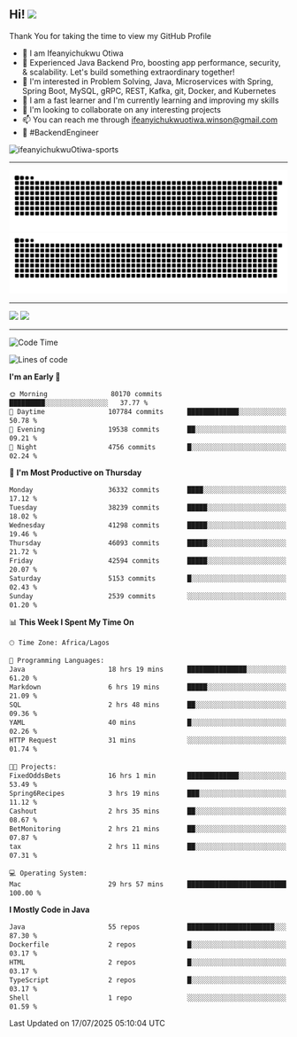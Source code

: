 <!-- BLOG-POST-LIST:START --><!-- BLOG-POST-LIST:END -->

## Hi! <img src="https://media.giphy.com/media/hvRJCLFzcasrR4ia7z/giphy.gif" width="4%"> 

Thank You for taking the time to view my GitHub Profile

- 👋 I am Ifeanyichukwu Otiwa
- 🚀 Experienced Java Backend Pro, boosting app performance, security, & scalability. Let's build something extraordinary together!
- 👀 I'm interested in Problem Solving, Java, Microservices with Spring, Spring Boot, MySQL, gRPC, REST, Kafka, git, Docker, and Kubernetes
- 🌱 I am a fast learner and I'm currently learning and improving my skills
- 💞️ I'm looking to collaborate on any interesting projects
- 📫 You can reach me through ifeanyichukwuotiwa.winson@gmail.com
- 🚀 #BackendEngineer

<p align="left" marginTop="10px"> <img src="https://komarev.com/ghpvc/?username=ifeanyichukwuOtiwa-sports&label=Profile%20views&color=0e75b6&style=for-the-badge" alt="ifeanyichukwuOtiwa-sports" /> </p>

***

<!--🐍📈SNAKEGRAPH / 🌐WEBSITE: https://github.com/Platane/snk -->
![github contribution grid snake animation](https://raw.githubusercontent.com/ifeanyichukwuOtiwa-sports/ifeanyichukwuOtiwa-sports/output/github-contribution-grid-snake-dark.svg#gh-dark-mode-only)![github contribution grid snake animation](https://raw.githubusercontent.com/ifeanyichukwuOtiwa-sports/ifeanyichukwuOtiwa-sports/output/github-contribution-grid-snake.svg#gh-light-mode-only)

***

<p float="left">
  <img float="left" src="https://github-readme-stats.vercel.app/api?username=ifeanyichukwuOtiwa-sports&count_private=true&include_all_commits=true&theme=react&show_icons=true" />
  <img float="right" src="https://github-readme-stats.vercel.app/api/top-langs/?username=ifeanyichukwuOtiwa-sports&layout=compact&show_icons=true&theme=react" /> 
</p>

***



<!--START_SECTION:waka-->
![Code Time](http://img.shields.io/badge/Code%20Time-3%2C967%20hrs%2041%20mins-blue)

![Lines of code](https://img.shields.io/badge/From%20Hello%20World%20I%27ve%20Written-58.1%20million%20lines%20of%20code-blue)

**I'm an Early 🐤** 

```text
🌞 Morning                80170 commits       █████████░░░░░░░░░░░░░░░░   37.77 % 
🌆 Daytime                107784 commits      █████████████░░░░░░░░░░░░   50.78 % 
🌃 Evening                19538 commits       ██░░░░░░░░░░░░░░░░░░░░░░░   09.21 % 
🌙 Night                  4756 commits        █░░░░░░░░░░░░░░░░░░░░░░░░   02.24 % 
```
📅 **I'm Most Productive on Thursday** 

```text
Monday                   36332 commits       ████░░░░░░░░░░░░░░░░░░░░░   17.12 % 
Tuesday                  38239 commits       █████░░░░░░░░░░░░░░░░░░░░   18.02 % 
Wednesday                41298 commits       █████░░░░░░░░░░░░░░░░░░░░   19.46 % 
Thursday                 46093 commits       █████░░░░░░░░░░░░░░░░░░░░   21.72 % 
Friday                   42594 commits       █████░░░░░░░░░░░░░░░░░░░░   20.07 % 
Saturday                 5153 commits        █░░░░░░░░░░░░░░░░░░░░░░░░   02.43 % 
Sunday                   2539 commits        ░░░░░░░░░░░░░░░░░░░░░░░░░   01.20 % 
```


📊 **This Week I Spent My Time On** 

```text
🕑︎ Time Zone: Africa/Lagos

💬 Programming Languages: 
Java                     18 hrs 19 mins      ███████████████░░░░░░░░░░   61.20 % 
Markdown                 6 hrs 19 mins       █████░░░░░░░░░░░░░░░░░░░░   21.09 % 
SQL                      2 hrs 48 mins       ██░░░░░░░░░░░░░░░░░░░░░░░   09.36 % 
YAML                     40 mins             █░░░░░░░░░░░░░░░░░░░░░░░░   02.26 % 
HTTP Request             31 mins             ░░░░░░░░░░░░░░░░░░░░░░░░░   01.74 % 

🐱‍💻 Projects: 
FixedOddsBets            16 hrs 1 min        █████████████░░░░░░░░░░░░   53.49 % 
Spring6Recipes           3 hrs 19 mins       ███░░░░░░░░░░░░░░░░░░░░░░   11.12 % 
Cashout                  2 hrs 35 mins       ██░░░░░░░░░░░░░░░░░░░░░░░   08.67 % 
BetMonitoring            2 hrs 21 mins       ██░░░░░░░░░░░░░░░░░░░░░░░   07.87 % 
tax                      2 hrs 11 mins       ██░░░░░░░░░░░░░░░░░░░░░░░   07.31 % 

💻 Operating System: 
Mac                      29 hrs 57 mins      █████████████████████████   100.00 % 
```

**I Mostly Code in Java** 

```text
Java                     55 repos            ██████████████████████░░░   87.30 % 
Dockerfile               2 repos             █░░░░░░░░░░░░░░░░░░░░░░░░   03.17 % 
HTML                     2 repos             █░░░░░░░░░░░░░░░░░░░░░░░░   03.17 % 
TypeScript               2 repos             █░░░░░░░░░░░░░░░░░░░░░░░░   03.17 % 
Shell                    1 repo              ░░░░░░░░░░░░░░░░░░░░░░░░░   01.59 % 
```




 Last Updated on 17/07/2025 05:10:04 UTC
<!--END_SECTION:waka-->

<!--
<p align="center">
![trophy](https://github-profile-trophy.vercel.app/?username=ifeanyichukwuOtiwa-sports&theme=onedark) (https://github.com/ryo-ma/github-profile-trophy)
</p>
-->

<!---
ifeanyi-otiwa/ifeanyi-otiwa is a ✨ special ✨ repository because its `README.md` (this file) appears on your GitHub profile.
You can click the Preview link to take a look at your changes.
--->
